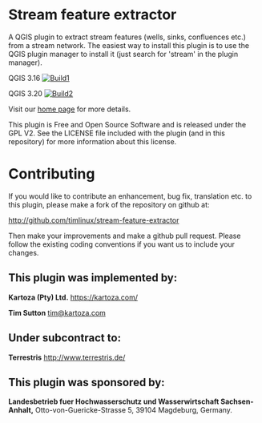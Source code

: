 # Stream feature extractor

A QGIS plugin to extract stream features (wells, sinks, confluences etc.)
from a stream network. The easiest way to install this plugin is to use
the QGIS plugin manager to install it (just search for 'stream' in the
plugin manager).

QGIS 3.16    [![Build1][1]][7]

QGIS 3.20    [![Build2][2]][7]


[1]: https://travis-matrix-badges.herokuapp.com/repos/kartoza/stream_feature_extractor/branches/tests/1
[2]: https://travis-matrix-badges.herokuapp.com/repos/kartoza/stream_feature_extractor/branches/tests/2
[7]: https://travis-ci.org/kartoza/stream_feature_extractor/

Visit our [home page](https://github.com/kartoza/stream_feature_extractor) for more details.

This plugin is Free and Open Source Software and is released under the GPL V2.
See the LICENSE file included with the plugin (and in this repository) for
more information about this license.

# Contributing

If you would like to contribute an enhancement, bug fix, translation etc. to
this plugin, please make a fork of the repository on github at:

http://github.com/timlinux/stream-feature-extractor

Then make your improvements and make a github pull request. Please follow
the existing coding conventions if you want us to include your changes.

## This plugin was implemented by:

**Kartoza (Pty) Ltd.**
https://kartoza.com/

**Tim Sutton**
tim@kartoza.com

## Under subcontract to:

**Terrestris**
http://www.terrestris.de/

## This plugin was sponsored by:

**Landesbetrieb fuer Hochwasserschutz und Wasserwirtschaft Sachsen-Anhalt,**
Otto-von-Guericke-Strasse 5,
39104
Magdeburg, Germany.
